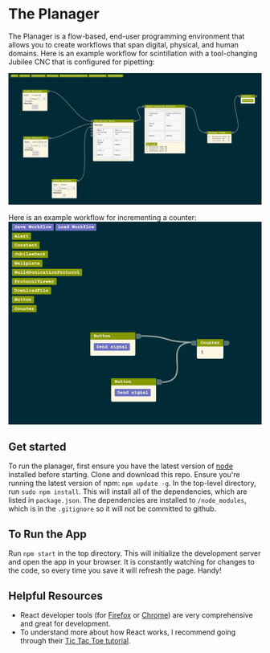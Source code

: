 # The Planager

The Planager is a flow-based, end-user programming environment that allows you to create workflows that span digital, physical, and human domains. Here is an example workflow for scintillation with a tool-changing Jubilee CNC that is configured for pipetting:

![](docs/evolution/2020_12_4.png)

Here is an example workflow for incrementing a counter:
![](docs/evolution/2020_12_14.png)


## Get started

To run the planager, first ensure you have the latest version of [node](https://nodejs.org/en/) installed before starting. Clone and download this repo. Ensure you're running the latest version of npm: `npm update -g`. In the top-level directory, run `sudo npm install`. This will install all of the dependencies, which are listed in `package.json`. The dependencies are installed to `/node_modules`, which is in the `.gitignore` so it will not be committed to github.

## To Run the App

Run `npm start` in the top directory. This will initialize the development server and open the app in your browser. It is constantly watching for changes to the code, so every time you save it will refresh the page. Handy!

## Helpful Resources

- React developer tools (for [Firefox](https://addons.mozilla.org/en-US/firefox/addon/react-devtools/) or [Chrome](https://chrome.google.com/webstore/detail/react-developer-tools/fmkadmapgofadopljbjfkapdkoienihi)) are very comprehensive and great for development.
- To understand more about how React works, I recommend going through their [Tic Tac Toe tutorial](https://reactjs.org/tutorial/tutorial.html).
